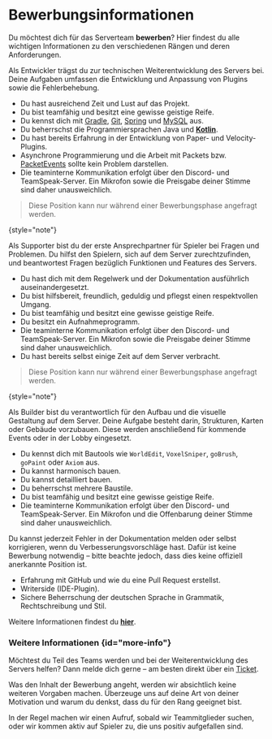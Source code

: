 # Bewerbungsinformationen

Du möchtest dich für das Serverteam **bewerben**? Hier findest du alle wichtigen Informationen zu
den verschiedenen Rängen und deren Anforderungen.


<tabs>
<tab title="Entwickler" id="application-developer">
<deflist>
<def title="Beschreibung" id="description-developer">

Als Entwickler trägst du zur technischen Weiterentwicklung des Servers bei.
Deine Aufgaben umfassen die Entwicklung und Anpassung von Plugins sowie die Fehlerbehebung.

</def>
<def title="Anforderungen als Entwickler" id="requirements-developer">

- Du hast ausreichend Zeit und Lust auf das Projekt.
- Du bist teamfähig und besitzt eine gewisse geistige Reife.
- Du kennst dich
  mit [Gradle](https://gradle.org/), [Git](https://git-scm.com/), [Spring](https://spring.io/)
  und [MySQL](https://www.mysql.com/de/) aus.
- Du beherrschst die Programmiersprachen Java und **[Kotlin](https://kotlinlang.org/)**.
- Du hast bereits Erfahrung in der Entwicklung von Paper- und Velocity-Plugins.
- Asynchrone Programmierung und die Arbeit mit Packets
  bzw. [PacketEvents](https://github.com/retrooper/packetevents) sollte kein Problem darstellen.
- Die teaminterne Kommunikation erfolgt über den Discord- und TeamSpeak-Server.
  Ein Mikrofon sowie die Preisgabe deiner Stimme sind daher unausweichlich.

</def>
</deflist>
</tab>
<tab title="Supporter" id="application-supporter">

> Diese Position kann nur während einer Bewerbungsphase angefragt werden.
>
{style="note"}

<deflist>
<def title="Beschreibung" id="description-supporter">

Als Supporter bist du der erste Ansprechpartner für Spieler bei Fragen und Problemen.
Du hilfst den Spielern, sich auf dem Server zurechtzufinden, und beantwortest Fragen bezüglich
Funktionen und Features des Servers.

</def>
<def title="Anforderungen als Supporter" id="requirements-supporter">

- Du hast dich mit dem Regelwerk und der Dokumentation ausführlich auseinandergesetzt.
- Du bist hilfsbereit, freundlich, geduldig und pflegst einen respektvollen Umgang.
- Du bist teamfähig und besitzt eine gewisse geistige Reife.
- Du besitzt ein <tooltip term="application-replay-requirement">Aufnahmeprogramm</tooltip>.
- Die teaminterne Kommunikation erfolgt über den Discord- und TeamSpeak-Server.
  Ein Mikrofon sowie die Preisgabe deiner Stimme sind daher unausweichlich.
- Du hast bereits selbst einige Zeit auf dem Server verbracht.

</def>
</deflist>
</tab>
<tab title="Builder" id="application-builder">

> Diese Position kann nur während einer Bewerbungsphase angefragt werden.
>
{style="note"}

<deflist>
<def title="Beschreibung" id="description-builder">

Als Builder bist du verantwortlich für den Aufbau und die visuelle Gestaltung auf dem Server.
Deine Aufgabe besteht darin, Strukturen, Karten oder Gebäude vorzubauen.
Diese werden anschließend für kommende Events oder in der Lobby eingesetzt.

</def>
<def title="Anforderungen als Builder" id="requirements-builder">

- Du kennst dich mit Bautools wie `WorldEdit`, `VoxelSniper`, `goBrush`, `goPaint` oder `Axiom` aus.
- Du kannst harmonisch bauen.
- Du kannst detailliert bauen.
- Du beherrschst mehrere Baustile.
- Du bist teamfähig und besitzt eine gewisse geistige Reife.
- Die teaminterne Kommunikation erfolgt über den Discord- und TeamSpeak-Server.
  Ein Mikrofon und die Offenbarung deiner Stimme sind daher unausweichlich.

</def>
</deflist>
</tab>
<tab title="Dokumentationshilfe" id="documentation">
<deflist>
<def title="Beschreibung" id="description-documentation">

Du kannst jederzeit Fehler in der Dokumentation melden oder selbst korrigieren, wenn du
Verbesserungsvorschläge hast.
Dafür ist keine Bewerbung notwendig – bitte beachte jedoch, dass dies keine offiziell anerkannte
Position ist.

</def>
<def title="Anforderungen als Dokumentationshelfer" id="requirements-documentation">

- Erfahrung mit GitHub und wie du eine Pull Request erstellst.
- Writerside (IDE-Plugin).
- Sichere Beherrschung der deutschen Sprache in Grammatik, Rechtschreibung und Stil.

Weitere Informationen findest du **[hier](doc-contribution.md "Dokumentation Contribution")**.

</def>
</deflist>
</tab>
</tabs>

### Weitere Informationen {id="more-info"}

<deflist>
<def title="Wie bewerbe ich mich?" id="how-to-apply">

Möchtest du Teil des Teams werden und bei der Weiterentwicklung des Servers helfen?
Dann melde dich gerne – am besten direkt über ein [Ticket](%tickets_channel%).

</def>
<def title="Inhalt der Bewerbung" id="application-content">

Was den Inhalt der Bewerbung angeht, werden wir absichtlich keine weiteren Vorgaben machen.
Überzeuge uns auf deine Art von deiner Motivation und warum du denkst, dass du für den Rang geeignet
bist.

</def>
<def title="Weitere Informationen" id="more-infos">

In der Regel machen wir einen Aufruf, sobald wir Teammitglieder suchen, oder wir kommen aktiv auf
Spieler zu, die uns positiv aufgefallen sind.

</def>
</deflist>